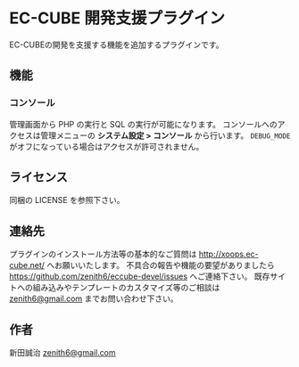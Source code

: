 EC-CUBE 開発支援プラグイン
==========================

EC-CUBEの開発を支援する機能を追加するプラグインです。

機能
----

### コンソール

管理画面から PHP の実行と SQL の実行が可能になります。
コンソールへのアクセスは管理メニューの **システム設定 > コンソール** から行います。
`DEBUG_MODE` がオフになっている場合はアクセスが許可されません。

ライセンス
----------
同梱の LICENSE を参照下さい。


連絡先
------
プラグインのインストール方法等の基本的なご質問は http://xoops.ec-cube.net/ へお願いいたします。
不具合の報告や機能の要望がありましたら https://github.com/zenith6/eccube-devel/issues へご連絡下さい。
既存サイトへの組み込みやテンプレートのカスタマイズ等のご相談は zenith6@gmail.com までお問い合わせ下さい。

作者
----
新田誠治 <zenith6@gmail.com>
